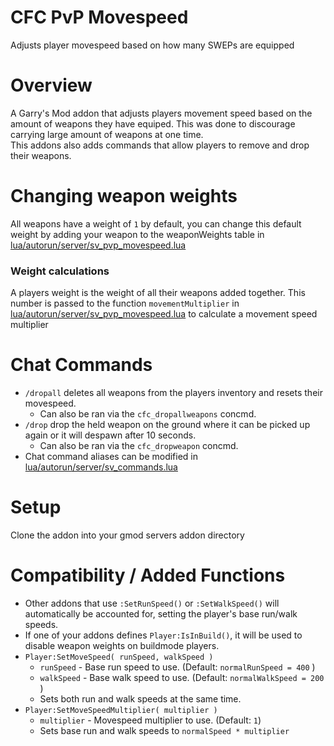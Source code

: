 # CFC PvP Movespeed
Adjusts player movespeed based on how many SWEPs are equipped

# Overview 
A Garry's Mod addon that adjusts players movement speed based on the amount of weapons they have equiped. This was done to discourage carrying large amount of weapons at one time.  
This addons also adds commands that allow players to remove and drop their weapons.

# Changing weapon weights 
All weapons have a weight of `1` by default, you can change this default weight by adding your weapon to the weaponWeights table
in [lua/autorun/server/sv_pvp_movespeed.lua](https://github.com/CFC-Servers/cfc_pvp_movespeed/blob/master/lua/autorun/server/sv_pvp_movespeed.lua)


### Weight calculations
A players weight is the weight of all their weapons added together. This number is passed to the function `movementMultiplier`  in 
[lua/autorun/server/sv_pvp_movespeed.lua](https://github.com/CFC-Servers/cfc_pvp_movespeed/blob/master/lua/autorun/server/sv_pvp_movespeed.lua) 
to calculate a movement speed multiplier

# Chat Commands
- `/dropall` deletes all weapons from the players inventory and resets their movespeed.
  - Can also be ran via the `cfc_dropallweapons` concmd.
- `/drop` drop the held weapon on the ground where it can be picked up again or it will despawn after 10 seconds.
  - Can also be ran via the `cfc_dropweapon` concmd.
- Chat command aliases can be modified in [lua/autorun/server/sv_commands.lua](https://github.com/CFC-Servers/cfc_pvp_movespeed/blob/master/lua/autorun/server/sv_commands.lua)

# Setup
Clone the addon into your gmod servers addon directory 

# Compatibility / Added Functions
- Other addons that use `:SetRunSpeed()` or `:SetWalkSpeed()` will automatically be accounted for, setting the player's base run/walk speeds.
- If one of your addons defines `Player:IsInBuild()`, it will be used to disable weapon weights on buildmode players.
- `Player:SetMoveSpeed( runSpeed, walkSpeed )`
  - `runSpeed` - Base run speed to use. (Default: `normalRunSpeed = 400` )
  - `walkSpeed` - Base walk speed to use. (Default: `normalWalkSpeed = 200` )
  - Sets both run and walk speeds at the same time.
- `Player:SetMoveSpeedMultiplier( multiplier )`
  - `multiplier` - Movespeed multiplier to use. (Default: `1`)
  - Sets base run and walk speeds to `normalSpeed * multiplier`
